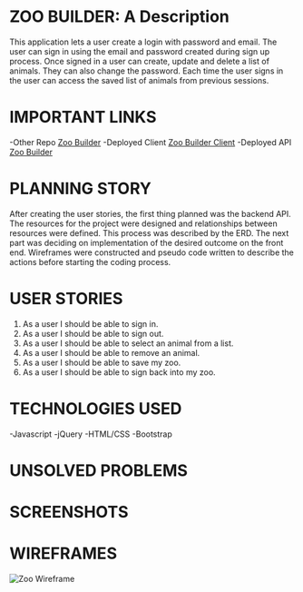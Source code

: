 # ZOO BUILDER: A Description
This application lets a user create a login with password and email.  The user can sign in using the email and password created during sign up process.  Once signed in a user can create, update and delete a list of animals. They can also change the password. Each time the user signs in the user can access the saved list of animals from previous sessions.  
# IMPORTANT LINKS
-Other Repo [Zoo Builder](https://github.com/arnau321/zoo-builder)
-Deployed Client [Zoo Builder Client](https://arnau321.github.io/zoo-builder-client/)
-Deployed API [Zoo Builder]()

# PLANNING STORY
After creating the user stories, the first thing planned was the backend API. The resources for the project were designed and relationships between resources were defined.  This process was described by the ERD.  The next part was deciding on implementation of the desired outcome on the front end. Wireframes were constructed and pseudo code written to describe the actions before starting the coding process.
# USER STORIES
1. As a user I should be able to sign in. 
2. As a user I should be able to sign out.
3. As a user I should be able to select an animal from a list.
4. As a user I should be able to remove an animal.
5. As a user I should be able to save my zoo.
6. As a user I should be able to sign back into my zoo.
# TECHNOLOGIES USED
-Javascript
-jQuery
-HTML/CSS
-Bootstrap
# UNSOLVED PROBLEMS
# SCREENSHOTS

# WIREFRAMES
![Zoo Wireframe](https://i.imgur.com/eEA4Eth.jpg)
